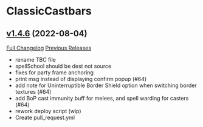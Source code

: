 # ClassicCastbars

## [v1.4.6](https://github.com/wardz/ClassicCastbars/tree/v1.4.6) (2022-08-04)
[Full Changelog](https://github.com/wardz/ClassicCastbars/compare/v1.4.5...v1.4.6) [Previous Releases](https://github.com/wardz/ClassicCastbars/releases)

- rename TBC file  
- spellSchool should be dest not source  
- fixes for party frame anchoring  
- print msg instead of displaying confirm popup (#64)  
- add note for Uninterruptible Border Shield option when switching border textures (#64)  
- add BoP cast immunity buff for melees, and spell warding for casters (#64)  
-  rework deploy script (wip)  
- Create pull\_request.yml  